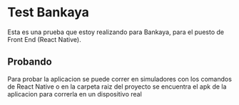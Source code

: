 # Test Bankaya

Esta es una prueba que estoy realizando para Bankaya, para el puesto de Front End (React Native).

## Probando

Para probar la aplicacion se puede correr en simuladores con los comandos de React Native o en la carpeta raiz del proyecto se encuentra el apk de la aplicacion para correrla en un dispositivo real